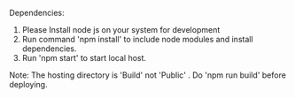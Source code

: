 Dependencies:

1. Please Install node js on your system for development
2. Run command 'npm install' to include node modules and install dependencies.
3. Run 'npm start' to start local host.

Note:
The hosting directory is 'Build' not 'Public' . Do 'npm run build' before deploying.
